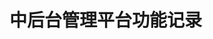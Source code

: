 <!--
 * @Author: lijing
 * @Date: 2025-06-09 15:20:32
 * @LastEditors: lijing
 * @LastEditTime: 2025-06-09 15:35:08
 * @Description: 
-->
# 中后台管理平台功能记录
